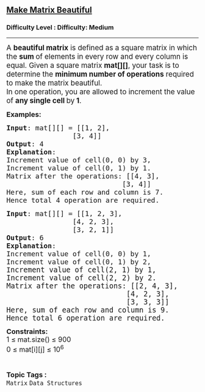 <h2><a href="https://www.geeksforgeeks.org/problems/make-matrix-beautiful-1587115620/1">Make Matrix Beautiful</a></h2><h3>Difficulty Level : Difficulty: Medium</h3><hr><div class="problems_problem_content__Xm_eO"><p data-start="78" data-end="361"><span style="font-size: 14pt;">A <strong data-start="105" data-end="125">beautiful matrix</strong> is defined as a square matrix in which the <strong>sum </strong>of elements in every row and every column is equal. Given a square matrix <strong>mat[][]</strong>, your task is to determine the <strong data-start="288" data-end="320">minimum number of operations</strong> required to make the matrix beautiful.<br></span><span style="font-size: 14pt;">In one operation, you are allowed to increment the value of <strong data-start="423" data-end="447">any single cell </strong>by<strong data-start="423" data-end="447"> 1</strong>.</span></p>
<p><span style="font-size: 18px;"><strong>Examples:</strong></span></p>
<pre><span style="font-size: 18px;"><strong>Input</strong>: mat[][] = [[1, 2], <br>                [3, 4]]
<strong>Output</strong>: 4
<strong>Explanation</strong>:<br>Increment value of cell(0, 0) by 3, <br>Increment value of cell(0, 1) by 1. <br>Matrix after the operations: [[4, 3], <br>                            [3, 4]]<br>Here, sum of each row and column is 7.<br>Hence total 4 operation are required.
</span></pre>
<pre><span style="font-size: 18px;"><strong>Input</strong>: mat[][] = [[1, 2, 3],<br>                [4, 2, 3],<br>                [3, 2, 1]]
<strong>Output</strong>: 6
<strong>Explanation</strong>: <br>Increment value of cell(0, 0) by 1, <br>Increment value of cell(0, 1) by 2, <br>I</span><span style="font-size: 14pt;">ncrement value of cell(2, 1) by 1, <br>Increment value of cell(2, 2) by 2. <br>Matrix after the operations: [[2, 4, 3], <br>                            [4, 2, 3],<br>                            [3, 3, 3]] <br>Here, sum of each row and column is 9.<br>Hence total 6 operation are required.</span></pre>
<p><span style="font-size: 18px;"><strong>Constraints:</strong><br>1 ≤ mat.size() ≤ 900<br>0 ≤ mat[i][j] ≤ 10<sup>6</sup></span></p></div><br><p><span style=font-size:18px><strong>Topic Tags : </strong><br><code>Matrix</code>&nbsp;<code>Data Structures</code>&nbsp;